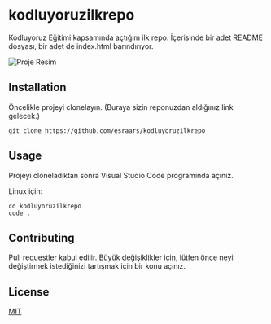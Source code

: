 # kodluyoruzilkrepo

Kodluyoruz Eğitimi kapsamında açtığım ilk repo. İçerisinde bir adet README dosyası, bir adet de index.html barındırıyor.

![Proje Resim](figures/github.png)

## Installation


Öncelikle projeyi clonelayın. (Buraya sizin reponuzdan aldığınız link gelecek.)

```
git clone https://github.com/esraars/kodluyoruzilkrepo

```
## Usage

Projeyi cloneladıktan sonra Visual Studio Code programında açınız.

Linux için:
```
cd kodluyoruzilkrepo
code .

```
## Contributing

Pull requestler kabul edilir. Büyük değişiklikler için, lütfen önce neyi değiştirmek istediğinizi tartışmak için bir konu açınız.

## License

[MIT](https://choosealicense.com/licenses/mit/)
